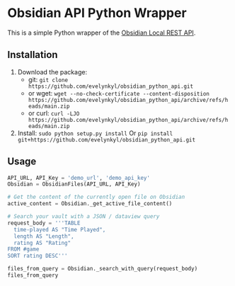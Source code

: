 
# Obsidian API Python Wrapper

This is a simple Python wrapper of the [Obsidian Local REST API](https://coddingtonbear.github.io/obsidian-local-rest-api/).

## Installation

1. Download the package:
   - git:
   `git clone https://github.com/evelynkyl/obsidian_python_api.git`
   - or wget:
   `wget --no-check-certificate --content-disposition https://github.com/evelynkyl/obsidian_python_api/archive/refs/heads/main.zip`
   - or curl:
   `curl -LJO https://github.com/evelynkyl/obsidian_python_api/archive/refs/heads/main.zip`
2. Install:
`sudo python setup.py install`
Or
`pip install git+https://github.com/evelynkyl/obsidian_python_api.git`

## Usage

```python
API_URL, API_Key = 'demo_url', 'demo_api_key'
Obsidian = ObsidianFiles(API_URL, API_Key)

# Get the content of the currently open file on Obsidian
active_content = Obsidian._get_active_file_content()

# Search your vault with a JSON / dataview query
request_body = '''TABLE
  time-played AS "Time Played",
  length AS "Length",
  rating AS "Rating"
FROM #game
SORT rating DESC'''

files_from_query = Obsidian._search_with_query(request_body)
files_from_query
```

